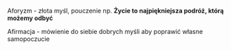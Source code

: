 Aforyzm - złota myśl, pouczenie np. **Życie to najpiękniejsza podróż, którą możemy odbyć**

Afirmacja - mówienie do siebie dobrych myśli aby poprawić własne samopoczucie
